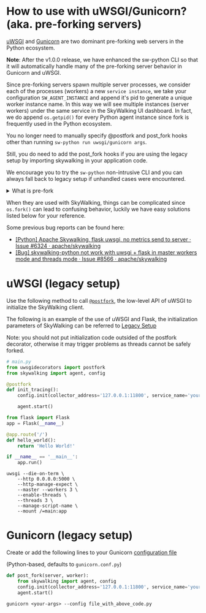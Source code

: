# How to use with uWSGI/Gunicorn? (aka. pre-forking servers)
[uWSGI](https://uwsgi-docs.readthedocs.io/en/latest/) 
and [Gunicorn](https://gunicorn.org/#quickstart) are two dominant pre-forking web servers in the Python ecosystem.

**Note**: After the v1.0.0 release, we have enhanced the sw-python CLI so that it will automatically handle many of the 
pre-forking server behavior in Gunicorn and uWSGI. 

Since pre-forking servers spawn multiple server processes, we consider each of the processes (workers) a new `service instance`, we
take your configuration `SW_AGENT_INSTANCE` and append it's pid to generate a unique worker instance name. In this way we will see multiple 
instances (server workers) under the same service in the SkyWalking UI dashboard. In fact, we do append `os.getpid()` for every Python agent
instance since fork is frequently used in the Python ecosystem.

You no longer need to manually specify @postfork and post_fork hooks other than running `sw-python run uwsgi/gunicorn args`. 

Still, you do need to add the post_fork hooks if you are using the legacy setup by importing skywalking in your application code. 

We encourage you to try the `sw-python` non-intrusive CLI and you can always fall back to legacy setup if unhandled cases were encountered.

<details>
  <summary>What is pre-fork</summary>
    [Pre-forking basically means a master creates forks which handle each request](https://stackoverflow.com/questions/25834333/what-exactly-is-a-pre-fork-web-server-model)
</details>

When they are used with SkyWalking, things can be complicated since `os.fork()` can lead to confusing behavior, luckily we have easy solutions listed below for your reference.

Some previous bug reports can be found here:
* [[Python] Apache Skywalking, flask uwsgi, no metrics send to server · Issue #6324 · apache/skywalking](https://github.com/apache/skywalking/issues/6324)
* [[Bug] skywalking-python not work with uwsgi + flask in master workers mode and threads mode · Issue #8566 · apache/skywalking](https://github.com/apache/skywalking/issues/8566)

# uWSGI (legacy setup)
Use the following method to call [`@postfork`](https://uwsgi-docs.readthedocs.io/en/latest/PythonDecorators.html#uwsgidecorators.postfork), the low-level API of uWSGI to initialize the SkyWalking client.

The following is an example of the use of uWSGI and Flask, the initialization parameters of SkyWalking can be referred to [Legacy Setup](https://skywalking.apache.org/docs/skywalking-python/next/en/setup/intrusive/#legacy-setup)

Note: you should not put initialization code outsided of the postfork decorator, otherwise it may trigger problems as 
threads cannot be safely forked.
```python
# main.py
from uwsgidecorators import postfork
from skywalking import agent, config

@postfork
def init_tracing():
    config.init(collector_address='127.0.0.1:11800', service_name='your awesome service')

    agent.start()

from flask import Flask
app = Flask(__name__)

@app.route('/')
def hello_world():
    return 'Hello World!'

if __name__ == '__main__':
    app.run()
```

```shell
uwsgi --die-on-term \
    --http 0.0.0.0:5000 \
    --http-manage-expect \
    --master --workers 3 \
    --enable-threads \
    --threads 3 \
    --manage-script-name \
    --mount /=main:app
```

# Gunicorn (legacy setup)
Create or add the following lines to your Gunicorn [configuration file](https://docs.gunicorn.org/en/stable/configure.html) 

(Python-based, defaults to `gunicorn.conf.py`)

```Python
def post_fork(server, worker):
    from skywalking import agent, config
    config.init(collector_address='127.0.0.1:11800', service_name='your awesome service')
    agent.start()
```

```shell
gunicorn <your-args> --config file_with_above_code.py
```